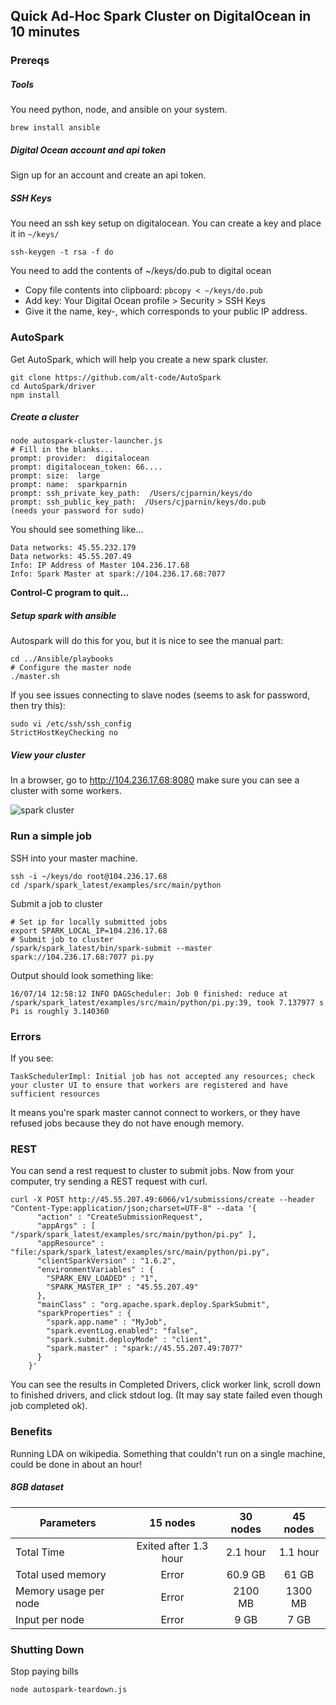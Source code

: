 ## Quick Ad-Hoc Spark Cluster on DigitalOcean in 10 minutes

### Prereqs

##### Tools

You need python, node, and ansible on your system.

```shell
brew install ansible
```

##### Digital Ocean account and api token

Sign up for an account and create an api token.

##### SSH Keys

You need an ssh key setup on digitalocean. You can create a key and place it in `~/keys/`

```shell
ssh-keygen -t rsa -f do
```

You need to add the contents of ~/keys/do.pub to digital ocean

* Copy file contents into clipboard: `pbcopy < ~/keys/do.pub`
* Add key: Your Digital Ocean profile > Security > SSH Keys
* Give it the name, key-<IP>, which corresponds to your public IP address.

### AutoSpark

Get AutoSpark, which will help you create a new spark cluster.

```shell
git clone https://github.com/alt-code/AutoSpark
cd AutoSpark/driver
npm install
```

##### Create a cluster

```
node autospark-cluster-launcher.js
# Fill in the blanks...
prompt: provider:  digitalocean
prompt: digitalocean_token: 66....
prompt: size:  large
prompt: name:  sparkparnin
prompt: ssh_private_key_path:  /Users/cjparnin/keys/do
prompt: ssh_public_key_path:  /Users/cjparnin/keys/do.pub
(needs your password for sudo)
```

You should see something like...

```
Data networks: 45.55.232.179
Data networks: 45.55.207.49
Info: IP Address of Master 104.236.17.68
Info: Spark Master at spark://104.236.17.68:7077
```

**Control-C program to quit...**

##### Setup spark with ansible

Autospark will do this for you, but it is nice to see the manual part:

```
cd ../Ansible/playbooks
# Configure the master node
./master.sh 
```

If you see issues connecting to slave nodes (seems to ask for password, then try this):

```
sudo vi /etc/ssh/ssh_config
StrictHostKeyChecking no
```

##### View your cluster

In a browser, go to http://104.236.17.68:8080 make sure you can see a cluster with some workers.

![spark cluster](https://cloud.githubusercontent.com/assets/742934/16849830/4c76afaa-49ca-11e6-83fc-4c0ee19a6a11.png)

### Run a simple job

SSH into your master machine.

```
ssh -i ~/keys/do root@104.236.17.68
cd /spark/spark_latest/examples/src/main/python
```

Submit a job to cluster
```
# Set ip for locally submitted jobs
export SPARK_LOCAL_IP=104.236.17.68
# Submit job to cluster
/spark/spark_latest/bin/spark-submit --master spark://104.236.17.68:7077 pi.py  
```

Output should look something like:
```
16/07/14 12:58:12 INFO DAGScheduler: Job 0 finished: reduce at /spark/spark_latest/examples/src/main/python/pi.py:39, took 7.137977 s
Pi is roughly 3.140360
```

### Errors

If you see:
```
TaskSchedulerImpl: Initial job has not accepted any resources; check your cluster UI to ensure that workers are registered and have sufficient resources
```

It means you're spark master cannot connect to workers, or they have refused jobs because they do not have enough memory.


### REST

You can send a rest request to cluster to submit jobs.
Now from your computer, try sending a REST request with curl.

```shell
curl -X POST http://45.55.207.49:6066/v1/submissions/create --header "Content-Type:application/json;charset=UTF-8" --data '{
      "action" : "CreateSubmissionRequest",
      "appArgs" : [ "/spark/spark_latest/examples/src/main/python/pi.py" ],
      "appResource" : "file:/spark/spark_latest/examples/src/main/python/pi.py",
      "clientSparkVersion" : "1.6.2",
      "environmentVariables" : {
        "SPARK_ENV_LOADED" : "1",
        "SPARK_MASTER_IP" : "45.55.207.49"
      },
      "mainClass" : "org.apache.spark.deploy.SparkSubmit",
      "sparkProperties" : {
        "spark.app.name" : "MyJob",
        "spark.eventLog.enabled": "false",
        "spark.submit.deployMode" : "client",        
        "spark.master" : "spark://45.55.207.49:7077"
      }
    }'
```

You can see the results in Completed Drivers, click worker link, scroll down to finished drivers, and click stdout log. (It may say state failed even though job completed ok).

### Benefits

Running LDA on wikipedia. Something that couldn't run on a single machine, could be done in about an hour!

##### 8GB dataset
| Parameters     | 15 nodes | 30 nodes | 45 nodes | 
| ------------- |:-------------:|:-------------:|:-------------:|
| Total Time | Exited after 1.3 hour | 2.1 hour | 1.1 hour |
| Total used memory     | Error | 60.9 GB | 61 GB |
| Memory usage per node | Error | 2100 MB | 1300 MB |
| Input per node | Error | 9 GB | 7 GB | 

### Shutting Down

Stop paying bills

```shell
node autospark-teardown.js
```
